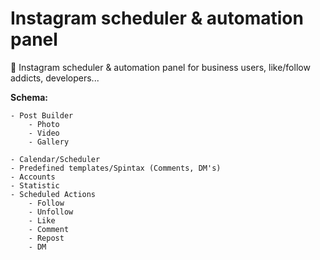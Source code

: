 # Instagram scheduler & automation panel
:iphone: Instagram scheduler &amp; automation panel for business users, like/follow addicts, developers...

**Schema:**

    - Post Builder
        - Photo
        - Video
        - Gallery
    
    - Calendar/Scheduler
    - Predefined templates/Spintax (Comments, DM's) 
    - Accounts
    - Statistic
    - Scheduled Actions
        - Follow
        - Unfollow
        - Like
        - Comment
        - Repost
        - DM
